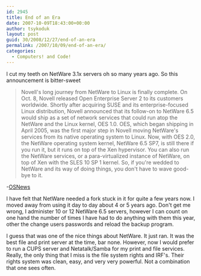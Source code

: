 ```yaml
---
id: 2945
title: End of an Era
date: 2007-10-09T18:43:00+00:00
author: tsykoduk
layout: post
guid: 30/2008/12/27/end-of-an-era
permalink: /2007/10/09/end-of-an-era/
categories:
  - Computers! and Code!
---
```

I cut my teeth on NetWare 3.1x servers oh so many years ago. So this announcement is bitter-sweet


<blockquote>Novell's long journey from NetWare to Linux is finally complete. On Oct. 8, Novell released Open Enterprise Server 2 to its customers worldwide. Shortly after acquiring <span class="caps">SUSE</span> and its enterprise-focused Linux distribution, Novell announced that its follow-on to NetWare 6.5 would ship as a set of network services that could run atop the NetWare and the Linux kernel, <span class="caps">OES 1</span>.0. <span class="caps">OES</span>, which began shipping in April 2005, was the first major step in Novell moving NetWare's services from its native operating system to Linux. Now, with <span class="caps">OES 2</span>.0, the NetWare operating system kernel, NetWare 6.5 <span class="caps">SP7</span>, is still there if you run it, but it runs on top of the Xen hypervisor. You can also run the NetWare services, or a para-virtualized instance of NetWare, on top of Xen with the <span class="caps">SLES 10 SP 1</span> kernel. So, if you're wedded to NetWare and its way of doing things, you don't have to wave good-bye to it.</blockquote>

-<a href="http://www.osnews.com/story.php/18746/Good-Bye-NetWare-Hello-Linux-Novell-Open-Enterprise-2.0/">OSNews</a>


I have felt that NetWare needed a fork stuck in it for quite a few years now. I moved away from using it day to day about 4 or 5 years ago. Don't get me wrong, I administer 10 or 12 NetWare 6.5 servers, however I can count on one hand the number of times I have had to do anything with them this year, other the change users passwords and reload the backup program.


I guess that was one of the nice things about NetWare. It just ran. It was the best file and print server at the time, bar none. However, now I would prefer to run a <span class="caps">CUPS</span> server and Netatalk/Samba for my print and file services. Really, the only thing that I miss is the file system rights and <span class="caps">IRF</span>'s. Their rights system was clean, easy, and very very powerful. Not a combination that one sees often.